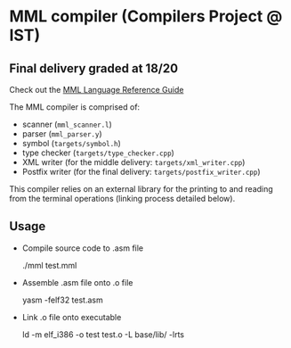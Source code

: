 # MML compiler (Compilers Project @ IST)
## Final delivery graded at 18/20

Check out the [MML Language Reference Guide](https://web.tecnico.ulisboa.pt/~david.matos/w/pt/index.php/Compiladores/Projecto_de_Compiladores/Projecto_2022-2023/Manual_de_Refer%C3%AAncia_da_Linguagem_MML)

The MML compiler is comprised of:
* scanner (`mml_scanner.l`)
* parser (`mml_parser.y`)
* symbol (`targets/symbol.h`)
* type checker (`targets/type_checker.cpp`)
* XML writer (for the middle delivery: `targets/xml_writer.cpp`)
* Postfix writer (for the final delivery: `targets/postfix_writer.cpp`)

This compiler relies on an external library for the printing to and reading from the terminal operations (linking process detailed below).

## Usage

- Compile source code to .asm file

    ./mml test.mml

- Assemble .asm file onto .o file

    yasm -felf32 test.asm
    
- Link .o file onto executable

    ld -m elf_i386 -o test test.o -L base/lib/ -lrts
